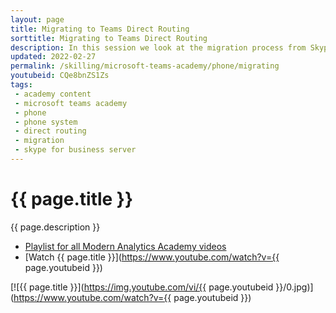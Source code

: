 ```yaml
---
layout: page
title: Migrating to Teams Direct Routing
sorttitle: Migrating to Teams Direct Routing
description: In this session we look at the migration process from Skype for Business Server to Teams with Direct routing for voice. We'll cover migration concepts, Session Border Controller topology, and the staging, migration, and cutover process to enable users on Teams with Direct Routing.   
updated: 2022-02-27
permalink: /skilling/microsoft-teams-academy/phone/migrating
youtubeid: CQe8bnZS1Zs
tags: 
 - academy content
 - microsoft teams academy
 - phone
 - phone system
 - direct routing
 - migration
 - skype for business server
---
```


# {{ page.title }}

{{ page.description }}

* [Playlist for all Modern Analytics Academy videos](https://www.youtube.com/playlist?list=PL8_VXqhvJI9DtxeuFmmQ0V6Z_zL0MXnnI)
* [Watch {{ page.title }}](https://www.youtube.com/watch?v={{ page.youtubeid }})

[![{{ page.title }}](https://img.youtube.com/vi/{{ page.youtubeid }}/0.jpg)](https://www.youtube.com/watch?v={{ page.youtubeid }})